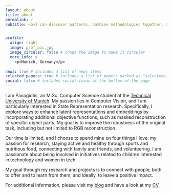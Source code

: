 ```yaml
---
layout: about
title: about
permalink: /
subtitle: <b>I can discover patterns, combine methodologies together, and propose extensions</b>


profile:
  align: right
  image: prof_pic.jpg
  image_circular: false # crops the image to make it circular
  more_info: >
    <p>Munich, Germany</p>
 
news: true # includes a list of news items
selected_papers: true # includes a list of papers marked as "selected={true}"
social: false # includes social icons at the bottom of the page
---
```


I am Panagiotis, an M.Sc. Computer Science student at the [Technical University of Munich](https://www.tum.de/en/). My passion lies in Computer Vision, and I am particularly interested in State Representation research. Specifically, I explore ways to enhance latent representations and embeddings by incorporating additional objective functions, such as masked reconstruction of specific object parts. My goal is to improve the robustness of the original task, including but not limited to RGB reconstruction.

Our time is limited, and I choose to spend mine on four things I love: my passion for research, staying active and healthy through sports and nutritious food, connecting with family and friends, and volunteering. I am passionate about being involved in initiatives related to children interested in technology and women in tech.

My goal through my research and projects is to connect with people, both to offer and to learn from them, and ideally, to leave a positive impact.

For additional information, please visit my [blog](https://petropoulakispanagiotis.github.io/blog/) and have a look at my [CV](https://petropoulakispanagiotis.github.io/cv/). 
